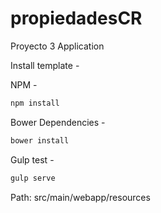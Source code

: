 # propiedadesCR

Proyecto 3 Application

Install template - 

NPM - 
```javascript
npm install
```
Bower Dependencies - 
```javascript
bower install
```
Gulp test - 
```javascript
gulp serve
```

Path: src/main/webapp/resources
